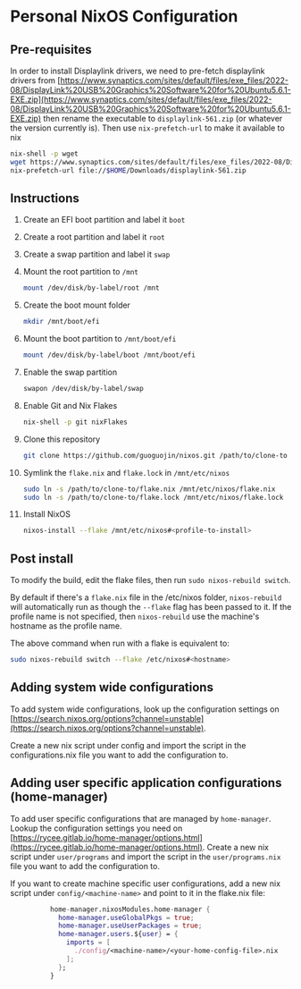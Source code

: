 # Personal NixOS Configuration

## Pre-requisites

In order to install Displaylink drivers, we need to pre-fetch displaylink drivers from [https://www.synaptics.com/sites/default/files/exe_files/2022-08/DisplayLink%20USB%20Graphics%20Software%20for%20Ubuntu5.6.1-EXE.zip](https://www.synaptics.com/sites/default/files/exe_files/2022-08/DisplayLink%20USB%20Graphics%20Software%20for%20Ubuntu5.6.1-EXE.zip) then rename the executable to `displaylink-561.zip` (or whatever the version currently is). Then use `nix-prefetch-url` to make it available to nix

```bash
nix-shell -p wget
wget https://www.synaptics.com/sites/default/files/exe_files/2022-08/DisplayLink%20USB%20Graphics%20Software%20for%20Ubuntu5.6.1-EXE.zip -o ~/Downloads/displaylink-561.zip
nix-prefetch-url file://$HOME/Downloads/displaylink-561.zip
```

## Instructions

1. Create an EFI boot partition and label it `boot`
2. Create a root partition and label it `root`
3. Create a swap partition and label it `swap`
4. Mount the root partition to `/mnt`

    ```bash
    mount /dev/disk/by-label/root /mnt
    ```

5. Create the boot mount folder

    ```bash
    mkdir /mnt/boot/efi
    ```

6. Mount the boot partition to `/mnt/boot/efi`

    ```bash
    mount /dev/disk/by-label/boot /mnt/boot/efi
    ```

7. Enable the swap partition

    ```bash
    swapon /dev/disk/by-label/swap
    ```

8. Enable Git and Nix Flakes

    ```bash
    nix-shell -p git nixFlakes
    ```

9. Clone this repository

    ```bash
    git clone https://github.com/guoguojin/nixos.git /path/to/clone-to
    ```

10. Symlink the `flake.nix` and `flake.lock` in `/mnt/etc/nixos`

    ```bash
    sudo ln -s /path/to/clone-to/flake.nix /mnt/etc/nixos/flake.nix
    sudo ln -s /path/to/clone-to/flake.lock /mnt/etc/nixos/flake.lock
    ```

11. Install NixOS

    ```bash
    nixos-install --flake /mnt/etc/nixos#<profile-to-install>
    ```

## Post install

To modify the build, edit the flake files, then run `sudo nixos-rebuild switch`.

By default if there's a `flake.nix` file in the /etc/nixos folder, `nixos-rebuild` will automatically run as though the `--flake` flag has been passed to it. If the profile name is not specified, then `nixos-rebuild` use the machine's hostname as the profile name.

The above command when run with a flake is equivalent to:

```bash
sudo nixos-rebuild switch --flake /etc/nixos#<hostname>
```

## Adding system wide configurations

To add system wide configurations, look up the configuration settings on [https://search.nixos.org/options?channel=unstable](https://search.nixos.org/options?channel=unstable).

Create a new nix script under config and import the script in the configurations.nix file you want to add the configuration to.

## Adding user specific application configurations (home-manager)

To add user specific configurations that are managed by `home-manager`. Lookup the configuration settings you need on [https://rycee.gitlab.io/home-manager/options.html](https://rycee.gitlab.io/home-manager/options.html). Create a new nix script under `user/programs` and import the script in the `user/programs.nix` file you want to add the configuration to.

If you want to create machine specific user configurations, add a new nix script under `config/<machine-name>` and point to it in the flake.nix file:

```nix
          home-manager.nixosModules.home-manager {
            home-manager.useGlobalPkgs = true;
            home-manager.useUserPackages = true;
            home-manager.users.${user} = {
              imports = [
                ./config/<machine-name>/<your-home-config-file>.nix
              ];
            };
          }
```
